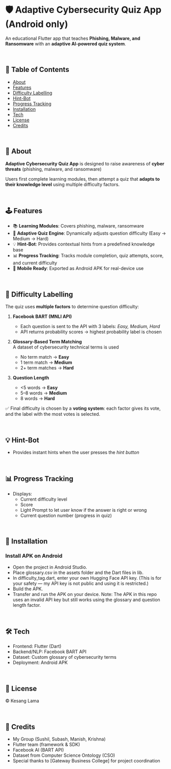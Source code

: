 # 🛡️ Adaptive Cybersecurity Quiz App  (Android only)

An educational Flutter app that teaches **Phishing, Malware, and Ransomware** with an **adaptive AI-powered quiz system**.  

<br>  

## 📖 Table of Contents  
- [About](#-about)  
- [Features](#-features)  
- [Difficulty Labelling](#-difficulty-labelling)  
- [Hint-Bot](#-hint-bot)  
- [Progress Tracking](#-progress-tracking)  
- [Installation](#-installation)  
- [Tech](#-tech)  
- [License](#-license)  
- [Credits](#-credits)  


<br>  

## 📌 About  

**Adaptive Cybersecurity Quiz App** is designed to raise awareness of **cyber threats** (phishing, malware, and ransomware)  

Users first complete learning modules, then attempt a quiz that **adapts to their knowledge level** using multiple difficulty factors.  

<br>  

## 🕹 Features

- 📚 **Learning Modules**: Covers phishing, malware, ransomware  
- 🎯 **Adaptive Quiz Engine**: Dynamically adjusts question difficulty (Easy → Medium → Hard)  
- 💡 **Hint-Bot**: Provides contextual hints from a predefined knowledge base  
- 📊 **Progress Tracking**: Tracks module completion, quiz attempts, score, and current difficulty  
- 📱 **Mobile Ready**: Exported as Android APK for real-device use  

<br>  

## 🔎 Difficulty Labelling  

The quiz uses **multiple factors** to determine question difficulty:  

1. **Facebook BART (MNLI API)**  
   - Each question is sent to the API with 3 labels: *Easy, Medium, Hard*  
   - API returns probability scores → highest probability label is chosen  

2. **Glossary-Based Term Matching**  
A dataset of cybersecurity technical terms is used   
   - No term match → **Easy**  
   - 1 term match → **Medium**  
   - 2+ term matches → **Hard**  

3. **Question Length**  
   - <5 words → **Easy**  
   - 5–8 words → **Medium**  
   - 8 words → **Hard**  

✅ Final difficulty is chosen by a **voting system**: each factor gives its vote, and the label with the most votes is selected.  

<br>  

## 💡 Hint-Bot  

- Provides instant hints when the user presses the *hint button*  

<br>  

## 📊 Progress Tracking  

- Displays:  
  - Current difficulty level  
  - Score
  - Light Prompt to let user know if the answer is right or wrong
  - Current question number (progress in quiz)  

<br>  

## 🚀 Installation  

### Install APK on Android  

- Open the project in Android Studio.
- Place glossary.csv in the assets folder and the Dart files in lib.
- In difficulty_tag.dart, enter your own Hugging Face API key. (This is for your safety — my API key is not public and using it is restricted.)
- Build the APK.
- Transfer and run the APK on your device.
Note: The APK in this repo uses an invalid API key but still works using the glossary and question length factor.

<br> 

## 🛠 Tech
- Frontend: Flutter (Dart)
- Backend/NLP: Facebook BART API
- Dataset: Custom glossary of cybersecurity terms
- Deployment: Android APK
  
<br>

## 📄 License

© Kesang Lama

<br>

## 📄 Credits

- My Group (Sushil, Subash, Manish, Krishna)
- Flutter team (framework & SDK)
- Facebook AI (BART API)
- Dataset from Computer Science Ontology (CSO)
- Special thanks to [Gateway Business College] for project coordination
